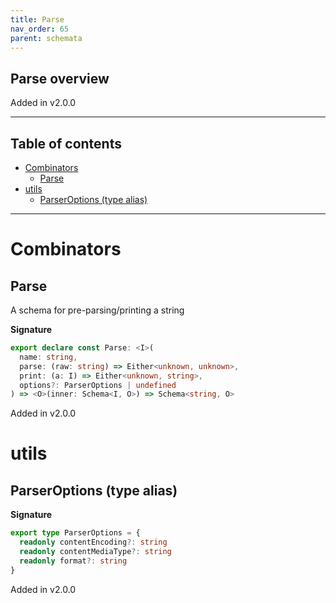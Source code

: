```yaml
---
title: Parse
nav_order: 65
parent: schemata
---
```


## Parse overview

Added in v2.0.0

---

<h2 class="text-delta">Table of contents</h2>

- [Combinators](#combinators)
  - [Parse](#parse)
- [utils](#utils)
  - [ParserOptions (type alias)](#parseroptions-type-alias)

---

# Combinators

## Parse

A schema for pre-parsing/printing a string

**Signature**

```ts
export declare const Parse: <I>(
  name: string,
  parse: (raw: string) => Either<unknown, unknown>,
  print: (a: I) => Either<unknown, string>,
  options?: ParserOptions | undefined
) => <O>(inner: Schema<I, O>) => Schema<string, O>
```

Added in v2.0.0

# utils

## ParserOptions (type alias)

**Signature**

```ts
export type ParserOptions = {
  readonly contentEncoding?: string
  readonly contentMediaType?: string
  readonly format?: string
}
```

Added in v2.0.0
